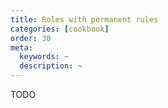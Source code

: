 ```yaml
---
title: Roles with permanent rules
categories: [cookbook]
order: 30
meta:
  keywords: ~
  description: ~
---
```


TODO
